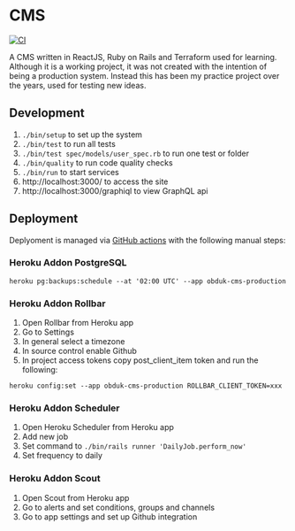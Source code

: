 # CMS

[![CI](https://github.com/owenbendavies/cms/workflows/CI/badge.svg)](https://github.com/owenbendavies/cms/actions)

A CMS written in ReactJS, Ruby on Rails and Terraform used for learning.
Although it is a working project, it was not created with the intention of being
a production system. Instead this has been my practice project over the years,
used for testing new ideas.

## Development

1. `./bin/setup` to set up the system
1. `./bin/test` to run all tests
1. `./bin/test spec/models/user_spec.rb` to run one test or folder
1. `./bin/quality` to run code quality checks
1. `./bin/run` to start services
1. http://localhost:3000/ to access the site
1. http://localhost:3000/graphiql to view GraphQL api

## Deployment

Deplyoment is managed via [GitHub actions](https://github.com/owenbendavies/cms/actions)
with the following manual steps:

### Heroku Addon PostgreSQL

```
heroku pg:backups:schedule --at '02:00 UTC' --app obduk-cms-production
```

### Heroku Addon Rollbar

1. Open Rollbar from Heroku app
1. Go to Settings
1. In general select a timezone
1. In source control enable Github
1. In project access tokens copy post_client_item token and run the following:

```
heroku config:set --app obduk-cms-production ROLLBAR_CLIENT_TOKEN=xxx
```

### Heroku Addon Scheduler

1. Open Heroku Scheduler from Heroku app
1. Add new job
1. Set command to `./bin/rails runner 'DailyJob.perform_now'`
1. Set frequency to daily

### Heroku Addon Scout

1. Open Scout from Heroku app
1. Go to alerts and set conditions, groups and channels
1. Go to app settings and set up Github integration
